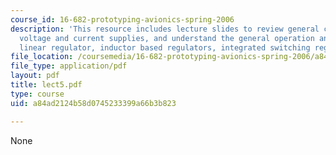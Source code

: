 ```yaml
---
course_id: 16-682-prototyping-avionics-spring-2006
description: 'This resource includes lecture slides to review general concepts of
  voltage and current supplies, and understand the general operation and how to utilize:
  linear regulator, inductor based regulators, integrated switching regulators.'
file_location: /coursemedia/16-682-prototyping-avionics-spring-2006/a84ad2124b58d0745233399a66b3b823_lect5.pdf
file_type: application/pdf
layout: pdf
title: lect5.pdf
type: course
uid: a84ad2124b58d0745233399a66b3b823

---
```

None
